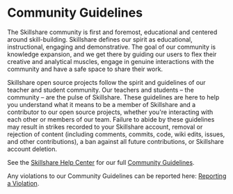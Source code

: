 # Community Guidelines

The Skillshare community is first and foremost, educational and centered around
skill-building. Skillshare defines our spirit as educational, instructional,
engaging and demonstrative. The goal of our community is knowledge expansion,
and we get there by guiding our users to flex their creative and analytical
muscles, engage in genuine interactions with the community and have a safe space
to share their work.

Skillshare open source projects follow the spirit and guidelines of our teacher
and student community. Our teachers and students – the community – are the pulse
of Skillshare. These guidelines are here to help you understand what it means to
be a member of Skillshare and a contributor to our open source projects, whether
you're interacting with each other or members of our team. Failure to abide by
these guidelines may result in strikes recorded to your Skillshare account,
removal or rejection of content (including comments, commits, code, wiki edits,
issues, and other contributions), a ban against all future contributions, or
Skillshare account deletion.

See the [Skillshare Help Center][] for our full [Community Guidelines][].

Any violations to our Community Guidelines can be reported here:
[Reporting a Violation][].

[Skillshare Help Center]: https://help.skillshare.com/
[Community Guidelines]: https://help.skillshare.com/hc/en-us/articles/204536438
[Reporting a Violation]: https://help.skillshare.com/hc/en-us/articles/204536568
